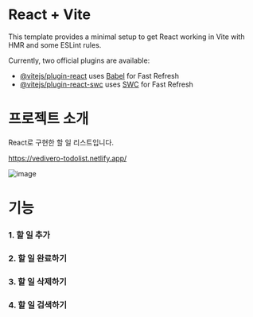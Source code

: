 # React + Vite

This template provides a minimal setup to get React working in Vite with HMR and some ESLint rules.

Currently, two official plugins are available:

- [@vitejs/plugin-react](https://github.com/vitejs/vite-plugin-react/blob/main/packages/plugin-react/README.md) uses [Babel](https://babeljs.io/) for Fast Refresh
- [@vitejs/plugin-react-swc](https://github.com/vitejs/vite-plugin-react-swc) uses [SWC](https://swc.rs/) for Fast Refresh


# 프로젝트 소개

React로 구현한 할 일 리스트입니다.

https://vedivero-todolist.netlify.app/

![image](https://github.com/user-attachments/assets/8dc3b6b0-6aef-4a05-b36a-7f974eba6869)

# 기능

### 1. 할 일 추가
### 2. 할 일 완료하기
### 3. 할 일 삭제하기
### 4. 할 일 검색하기
